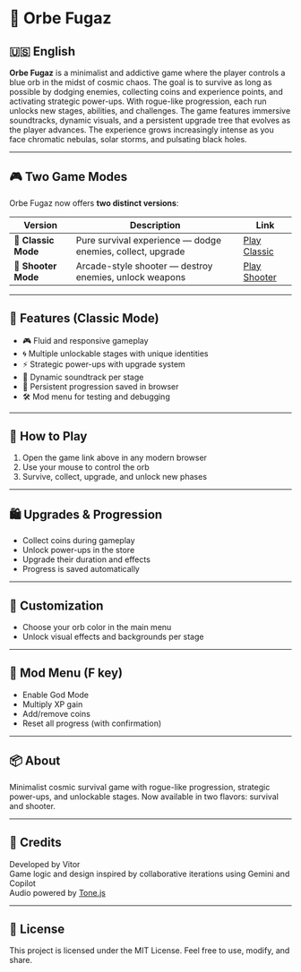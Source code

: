 # 🌌 Orbe Fugaz

## 🇺🇸 English

**Orbe Fugaz** is a minimalist and addictive game where the player controls a blue orb in the midst of cosmic chaos. The goal is to survive as long as possible by dodging enemies, collecting coins and experience points, and activating strategic power-ups. With rogue-like progression, each run unlocks new stages, abilities, and challenges. The game features immersive soundtracks, dynamic visuals, and a persistent upgrade tree that evolves as the player advances. The experience grows increasingly intense as you face chromatic nebulas, solar storms, and pulsating black holes.

---

## 🎮 Two Game Modes

Orbe Fugaz now offers **two distinct versions**:

| Version | Description | Link |
|--------|-------------|------|
| 🌌 **Classic Mode** | Pure survival experience — dodge enemies, collect, upgrade | [Play Classic](https://vitoretur.github.io/OrbeFugaz/game.html) |
| 🚀 **Shooter Mode** | Arcade-style shooter — destroy enemies, unlock weapons | [Play Shooter](https://vitoretur.github.io/OrbeFugaz/gameshooter.html) |

---

## 🧩 Features (Classic Mode)

- 🎮 Fluid and responsive gameplay  
- 🌀 Multiple unlockable stages with unique identities  
- ⚡ Strategic power-ups with upgrade system  
- 🎵 Dynamic soundtrack per stage  
- 💾 Persistent progression saved in browser  
- 🛠️ Mod menu for testing and debugging  

---

## 🚀 How to Play

1. Open the game link above in any modern browser  
2. Use your mouse to control the orb  
3. Survive, collect, upgrade, and unlock new phases  

---

## 🛍️ Upgrades & Progression

- Collect coins during gameplay  
- Unlock power-ups in the store  
- Upgrade their duration and effects  
- Progress is saved automatically  

---

## 🎨 Customization

- Choose your orb color in the main menu  
- Unlock visual effects and backgrounds per stage  

---

## 🧪 Mod Menu (F key)

- Enable God Mode  
- Multiply XP gain  
- Add/remove coins  
- Reset all progress (with confirmation)

---

## 📦 About

Minimalist cosmic survival game with rogue-like progression, strategic power-ups, and unlockable stages. Now available in two flavors: survival and shooter.

---

## 🧠 Credits

Developed by Vitor  
Game logic and design inspired by collaborative iterations using Gemini and Copilot  
Audio powered by [Tone.js](https://tonejs.github.io/)

---

## 📄 License

This project is licensed under the MIT License. Feel free to use, modify, and share.
